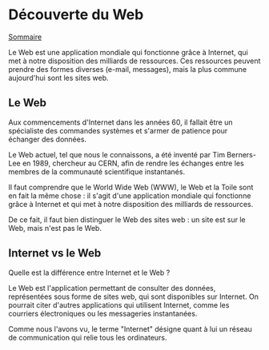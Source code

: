 # Découverte du Web

[Sommaire](./00-Sommaire.md)

Le Web est une application mondiale qui fonctionne grâce à Internet, qui met à notre disposition des milliards de ressources. Ces ressources peuvent prendre des formes diverses (e-mail, messages), mais la plus commune aujourd'hui sont les sites web.

## Le Web

Aux commencements d'Internet dans les années 60, il fallait être un spécialiste des commandes systèmes et s'armer de patience pour échanger des données.

Le Web actuel, tel que nous le connaissons, a été inventé par Tim Berners-Lee en 1989, chercheur au CERN, afin de rendre les échanges entre les membres de la communauté scientifique instantanés.

Il faut comprendre que le World Wide Web (WWW), le Web et la Toile sont en fait la même chose : il s'agit d'une application mondiale qui fonctionne grâce à Internet et qui met à notre disposition des milliards de ressources.

De ce fait, il faut bien distinguer le Web des sites web : un site est sur le Web, mais n'est pas le Web.

## Internet vs le Web

Quelle est la différence entre Internet et le Web ?

Le Web est l'application permettant de consulter des données, représentées sous forme de sites web, qui sont disponibles sur Internet. On pourrait citer d'autres applications qui utilisent Internet, comme les courriers électroniques ou les messageries instantanées.

Comme nous l'avons vu, le terme "Internet" désigne quant à lui un réseau de communication qui relie tous les ordinateurs.
